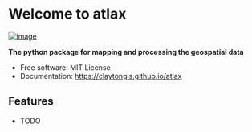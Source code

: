 # Welcome to atlax


[![image](https://img.shields.io/pypi/v/atlax.svg)](https://pypi.python.org/pypi/atlax)


**The python package for mapping and processing the geospatial data**


-   Free software: MIT License
-   Documentation: <https://claytongis.github.io/atlax>
    

## Features

-   TODO
